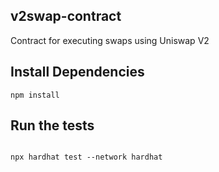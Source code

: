 

## v2swap-contract
Contract for executing swaps using Uniswap V2

## Install Dependencies
```shell
npm install

```
## Run the tests
```shell

npx hardhat test --network hardhat

```
